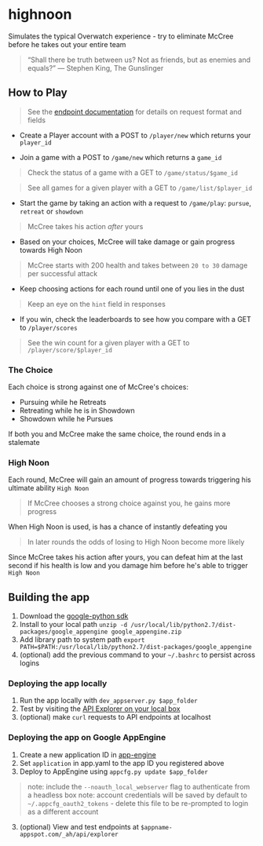 # highnoon

Simulates the typical Overwatch experience - try to eliminate McCree before he takes out your entire team

> “Shall there be truth between us? 
> Not as friends, but as enemies and equals?” ― Stephen King, The Gunslinger

## How to Play

> See the [endpoint documentation](http://docs.highnoon.apiary.io/) for details on request format and fields

- Create a Player account with a POST to `/player/new`  which returns your `player_id`
 
- Join a game with a POST to `/game/new` which returns a `game_id`

> Check the status of a game with a GET to `/game/status/$game_id`

> See all games for a given player with a GET to `/game/list/$player_id`

- Start the game by taking an action with a request to `/game/play`: `pursue`, `retreat` or `showdown` 

> McCree takes his action *after* yours

- Based on your choices, McCree will take damage or gain progress towards High Noon

> McCree starts with 200 health and takes between `20 to 30` damage per successful attack

- Keep choosing actions for each round until one of you lies in the dust

> Keep an eye on the `hint` field in responses 

- If you win, check the leaderboards to see how you compare with a GET to `/player/scores`

> See the win count for a given player with a GET to `/player/score/$player_id`

### The Choice

Each choice is strong against one of McCree's choices:

- Pursuing while he Retreats
- Retreating while he is in Showdown
- Showdown while he Pursues

If both you and McCree make the same choice, the round ends in a stalemate

### High Noon

Each round, McCree will gain an amount of progress towards triggering his ultimate ability `High Noon`

> If McCree chooses a strong choice against you, he gains more progress

When High Noon is used, is has a chance of instantly defeating you

> In later rounds the odds of losing to High Noon become more likely

Since McCree takes his action after yours, you can defeat him at the last second if his health is low and you damage him before he's able to trigger `High Noon`

## Building the app
1. Download the [google-python sdk](https://cloud.google.com/appengine/downloads#Google_App_Engine_SDK_for_Python)
2. Install to your local path `unzip -d /usr/local/lib/python2.7/dist-packages/google_appengine google_appengine.zip`
3. Add library path to system path `export PATH=$PATH:/usr/local/lib/python2.7/dist-packages/google_appengine`
4. (optional) add the previous command to your `~/.bashrc` to persist across logins


### Deploying the app locally

1.  Run the app locally with `dev_appserver.py $app_folder`
1.  Test by visiting the [API Explorer on your local box](https://localhost:8080/_ah/api/explorer)
2.  (optional) make `curl` requests to API endpoints at localhost

 
### Deploying the app on Google AppEngine

1.  Create a new application ID in [app-engine](https://console.cloud.google.com)
1.  Set `application` in app.yaml to the app ID you registered above
2.  Deploy to AppEngine using `appcfg.py update $app_folder`
> note: include the `--noauth_local_webserver` flag to authenticate from a headless box
> note: account credentials will be saved by default to `~/.appcfg_oauth2_tokens` - delete this file to be re-prompted to login as a different account
3. (optional) View and test endpoints at `$appname-appspot.com/_ah/api/explorer` 
